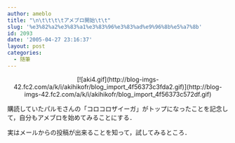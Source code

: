```yaml
---
author: ameblo
title: "\n\t\t\t\tアメブロ開始\t\t"
slug: '%e3%82%a2%e3%83%a1%e3%83%96%e3%83%ad%e9%96%8b%e5%a7%8b'
id: 2093
date: '2005-04-27 23:16:37'
layout: post
categories:
  - 随筆
---
```


<div align="center">[![aki4.gif](http://blog-imgs-42.fc2.com/a/k/i/akihikofr/blog_import_4f56373c3fda2.gif)](http://blog-imgs-42.fc2.com/a/k/i/akihikofr/blog_import_4f56373c572df.gif)</div>

購読していたパルモさんの「コロコロザイーガ」がトップになったことを記念して，自分もアメブロを始めてみることにする．  

実はメールからの投稿が出来ることを知って，試してみるところ．